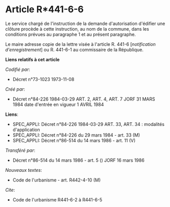 # Article R*441-6-6

Le service chargé de l'instruction de la demande d'autorisation d'édifier une clôture procède à cette instruction, au nom de
la commune, dans les conditions prévues au paragraphe 1 et au présent paragraphe.

Le maire adresse copie de la lettre visée à l'article R. 441-6 [*notification d'enregistrement*] ou R. 441-6-1 au commissaire
de la République.

**Liens relatifs à cet article**

_Codifié par_:

  - Décret n°73-1023 1973-11-08

_Créé par_:

  - Décret n°84-226 1984-03-29 ART. 2, ART. 4, ART. 7 JORF 31 MARS 1984 date d'entrée en vigueur 1 AVRIL 1984

**Liens**:

  - SPEC_APPLI: Décret n°84-226 1984-03-29 ART. 33, ART. 34 : modalités d'application
  - SPEC_APPLI: Décret n°84-226 du 29 mars 1984 - art. 33 (M)
  - SPEC_APPLI: Décret n°86-514 du 14 mars 1986 - art. 11 (V)

_Transféré par_:

  - Décret n°86-514 du 14 mars 1986 - art. 5 () JORF 16 mars 1986

_Nouveaux textes_:

  - Code de l'urbanisme - art. R442-4-10 (M)

_Cite_:

  - Code de l'urbanisme R441-6-2 à R441-6-5
